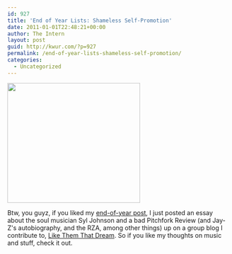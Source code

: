 ```yaml
---
id: 927
title: 'End of Year Lists: Shameless Self-Promotion'
date: 2011-01-01T22:48:21+00:00
author: The Intern
layout: post
guid: http://kwur.com/?p=927
permalink: /end-of-year-lists-shameless-self-promotion/
categories:
  - Uncategorized
---
```

<div class="pf-content">
  <p>
    <a href="http://kwur.com/end-of-year-lists-shameless-self-promotion/shamelessselfpromotion/" rel="attachment wp-att-928"><img alt="" class="aligncenter size-medium wp-image-928" height="271" src="http://kwur.com/wp-content/uploads/2011/01/shamelessselfpromotion-300x271.png" width="300" srcset="http://kwur.com/wp-content/uploads/2011/01/shamelessselfpromotion-300x271.png 300w, http://kwur.com/wp-content/uploads/2011/01/shamelessselfpromotion.png 488w" sizes="(max-width: 300px) 100vw, 300px" /></a>
  </p>
  
  <p>
    Btw, you guyz, if you liked my <a href="http://kwur.com/the-intern-my-year-in-music">end-of-year post</a>, I just posted an essay about the soul musician Syl Johnson and a bad Pitchfork Review (and Jay-Z's autobiography, and the RZA, among other things) up on a group blog I contribute to, <a href="http://likethemthatdream.wordpress.com">Like Them That Dream</a>. So if you like my thoughts on music and stuff, check it out.
  </p>
</div>